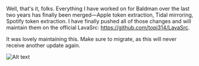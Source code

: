 Well, that's it, folks. Everything I have worked on for Baldman over the last two years has finally been merged—Apple token extraction, Tidal mirroring, Spotify token extraction. I have finally pushed all of those changes and will maintain them on the official LavaSrc: https://github.com/topi314/LavaSrc.  

It was lovely maintaining this. Make sure to migrate, as this will never receive another update again.

![Alt text](https://i.ytimg.com/vi/AYZz_qYw_j4/maxresdefault.jpg)
